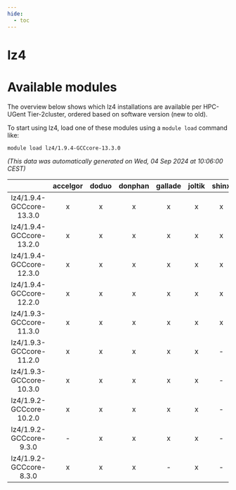 ```yaml
---
hide:
  - toc
---
```


lz4
===

# Available modules


The overview below shows which lz4 installations are available per HPC-UGent Tier-2cluster, ordered based on software version (new to old).

To start using lz4, load one of these modules using a `module load` command like:

```shell
module load lz4/1.9.4-GCCcore-13.3.0
```

*(This data was automatically generated on Wed, 04 Sep 2024 at 10:06:00 CEST)*  

| |accelgor|doduo|donphan|gallade|joltik|shinx|skitty|
| :---: | :---: | :---: | :---: | :---: | :---: | :---: | :---: |
|lz4/1.9.4-GCCcore-13.3.0|x|x|x|x|x|x|x|
|lz4/1.9.4-GCCcore-13.2.0|x|x|x|x|x|x|x|
|lz4/1.9.4-GCCcore-12.3.0|x|x|x|x|x|x|x|
|lz4/1.9.4-GCCcore-12.2.0|x|x|x|x|x|x|x|
|lz4/1.9.3-GCCcore-11.3.0|x|x|x|x|x|x|x|
|lz4/1.9.3-GCCcore-11.2.0|x|x|x|x|x|-|x|
|lz4/1.9.3-GCCcore-10.3.0|x|x|x|x|x|-|x|
|lz4/1.9.2-GCCcore-10.2.0|x|x|x|x|x|-|x|
|lz4/1.9.2-GCCcore-9.3.0|-|x|x|x|x|-|x|
|lz4/1.9.2-GCCcore-8.3.0|x|x|x|-|x|-|x|
